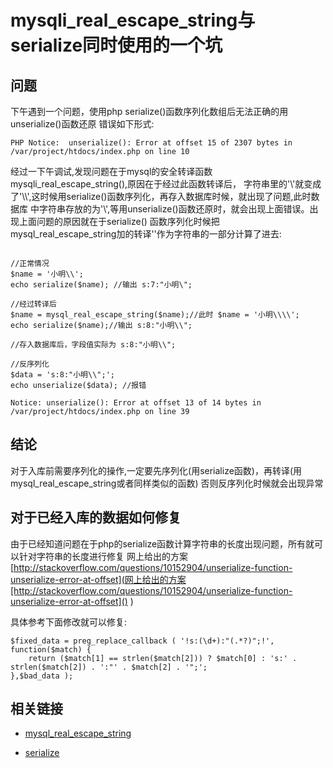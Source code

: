 mysqli_real_escape_string与serialize同时使用的一个坑
=====================================================

问题
----

下午遇到一个问题，使用php serialize()函数序列化数组后无法正确的用unserialize()函数还原
错误如下形式:

```
PHP Notice:  unserialize(): Error at offset 15 of 2307 bytes in /var/project/htdocs/index.php on line 10

```

经过一下午调试,发现问题在于mysql的安全转译函数mysqli_real_escape_string(),原因在于经过此函数转译后，
字符串里的'\\'就变成了'\\\\\',这时候用serialize()函数序列化，再存入数据库时候，就出现了问题,此时数据库
中字符串存放的为'\\',等用unserialize()函数还原时，就会出现上面错误。出现上面问题的原因就在于serialize()
函数序列化时候把mysql_real_escape_string加的转译'\'作为字符串的一部分计算了进去:


```

//正常情况
$name = '小明\\';
echo serialize($name); //输出 s:7:"小明\";

//经过转译后
$name = mysql_real_escape_string($name);//此时 $name = '小明\\\\';
echo serialize($name);//输出 s:8:"小明\\";

//存入数据库后，字段值实际为 s:8:"小明\\";

//反序列化
$data = 's:8:"小明\\";';
echo unserialize($data); //报错

Notice: unserialize(): Error at offset 13 of 14 bytes in /var/project/htdocs/index.php on line 39

```

结论
----

对于入库前需要序列化的操作,一定要先序列化(用serialize函数)，再转译(用mysql_real_escape_string或者同样类似的函数)
否则反序列化时候就会出现异常

对于已经入库的数据如何修复
--------------------------

由于已经知道问题在于php的serialize函数计算字符串的长度出现问题，所有就可以针对字符串的长度进行修复
网上给出的方案[http://stackoverflow.com/questions/10152904/unserialize-function-unserialize-error-at-offset](网上给出的方案[http://stackoverflow.com/questions/10152904/unserialize-function-unserialize-error-at-offset]()
)

具体参考下面修改就可以修复:

```
$fixed_data = preg_replace_callback ( '!s:(\d+):"(.*?)";!', function($match) {      
    return ($match[1] == strlen($match[2])) ? $match[0] : 's:' . strlen($match[2]) . ':"' . $match[2] . '";';
},$bad_data );

```

相关链接
--------

* [mysql_real_escape_string](http://php.net/manual/zh/function.mysql-real-escape-string.php)

* [serialize](http://php.net/manual/zh/function.serialize.php)





